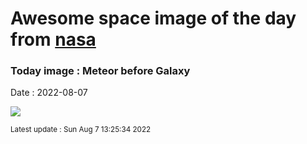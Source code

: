 
# Awesome space image of the day from [nasa](https://api.nasa.gov/)

### Today image : Meteor before Galaxy

Date : 2022-08-07


![](https://apod.nasa.gov/apod/image/2208/MeteorM31_hemmerich_960.jpg)

<small>Latest update : Sun Aug  7 13:25:34 2022</small>


